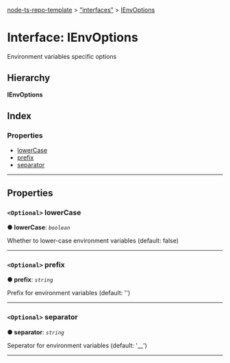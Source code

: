 [node-ts-repo-template](../README.md) > ["interfaces"](../modules/_interfaces_.md) > [IEnvOptions](../interfaces/_interfaces_.ienvoptions.md)

# Interface: IEnvOptions

Environment variables specific options

## Hierarchy

**IEnvOptions**

## Index

### Properties

* [lowerCase](_interfaces_.ienvoptions.md#lowercase)
* [prefix](_interfaces_.ienvoptions.md#prefix)
* [separator](_interfaces_.ienvoptions.md#separator)

---

## Properties

<a id="lowercase"></a>

### `<Optional>` lowerCase

**● lowerCase**: *`boolean`*

Whether to lower-case environment variables (default: false)

___
<a id="prefix"></a>

### `<Optional>` prefix

**● prefix**: *`string`*

Prefix for environment variables (default: '')

___
<a id="separator"></a>

### `<Optional>` separator

**● separator**: *`string`*

Seperator for environment variables (default: '\_\_')

___

